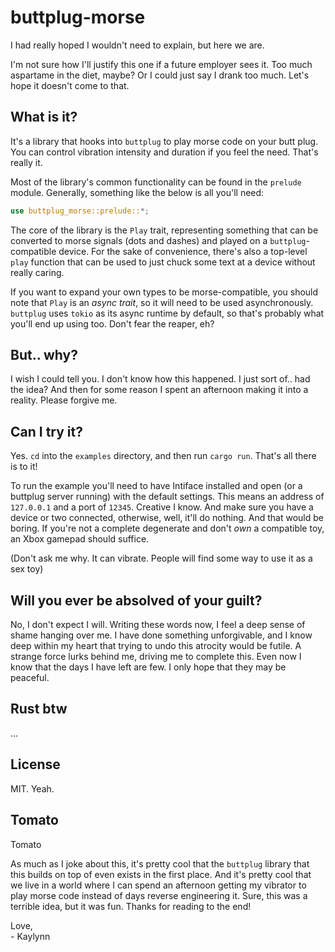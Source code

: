 # buttplug-morse
I had really hoped I wouldn't need to explain, but here we are.

I'm not sure how I'll justify this one if a future employer
sees it. Too much aspartame in the diet, maybe? Or I could just say I drank too much. Let's hope it doesn't come to
that.

## What is it?
It's a library that hooks into `buttplug` to play morse code on your butt plug. You can control vibration intensity and
duration if you feel the need. That's really it.

Most of the library's common functionality can be found in the `prelude` module. Generally, something like the below is
all you'll need:
```rs
use buttplug_morse::prelude::*;
```

The core of the library is the `Play` trait, representing something that can be converted to morse signals (dots and
dashes) and played on a `buttplug`-compatible device. For the sake of convenience, there's also a top-level `play`
function that can be used to just chuck some text at a device without really caring.

If you want to expand your own types to be morse-compatible, you should note that `Play` is an *async trait*, so it will
need to be used asynchronously. `buttplug` uses `tokio` as its async runtime by default, so that's probably what you'll
end up using too. Don't fear the reaper, eh?

## But.. why?
I wish I could tell you. I don't know how this happened. I just sort of.. had the idea? And then for some reason I spent
an afternoon making it into a reality. Please forgive me.

## Can I try it?
Yes. `cd` into the `examples` directory, and then run `cargo run`. That's all there is to it!

To run the example you'll need to have Intiface installed and open (or a buttplug server running) with the default
settings. This means an address of `127.0.0.1` and a port of `12345`. Creative I know. And make sure you have a device
or two connected, otherwise, well, it'll do nothing. And that would be boring. If you're not a complete degenerate and
don't *own* a compatible toy, an Xbox gamepad should suffice.

(Don't ask me why. It can vibrate. People will find some way to use it as a sex toy)

## Will you ever be absolved of your guilt?
No, I don't expect I will. Writing these words now, I feel a deep sense of shame hanging over me. I have done
something unforgivable, and I know deep within my heart that trying to undo this atrocity would be futile. A strange
force lurks behind me, driving me to complete this. Even now I know that the days I have left are few. I only hope that
they may be peaceful.

## Rust btw
...

## License
MIT. Yeah.

## Tomato
Tomato

As much as I joke about this, it's pretty cool that the `buttplug` library that this builds on top of even exists in the
first place. And it's pretty cool that we live in a world where I can spend an afternoon getting my vibrator to play
morse code instead of days reverse engineering it. Sure, this was a terrible idea, but it was fun. Thanks for reading to
the end!

Love,  
\- Kaylynn
